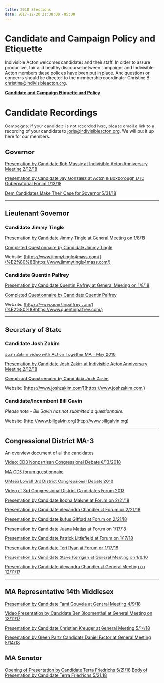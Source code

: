 ```yaml
---
title: 2018 Elections
date: 2017-12-20 21:38:00 -05:00
---
```


# Candidate and Campaign Policy and Etiquette

Indivisible Acton welcomes candidates and their staff. In order to assure productive, fair and healthy discourse between campaigns and Indivisible Acton members these policies have been put in place. And questions or concerns should be directed to the membership coordinator Christine B: christine@indivisibleacton.org.

**[Candidate and Campaign Etiquette and Policy](https://docs.google.com/document/d/1-G3_GKFkz3fC0VDkfGh4DbC820mzi23yyMG1-EqapfE/edit?usp=sharing)**

# Candidate Recordings

Campaigns: if your candidate is not recorded here, please email a link to a recording of your candidate to joris@indivisibleacton.org. We will put it up here for our members.

## Governor

[Presentation by Candidate Bob Massie at Indivisible Acton Anniversary Meeting 2/12/18](https://youtu.be/8S159lWDy6U)

[Presentation by Candidate Jay Gonzalez at Acton & Boxborough DTC Gubernatorial Forum 1/13/18](https://youtu.be/W04hUE7sVPg)

[Dem Candidates Make Their Case for Governor 5/31/18](https://www.wgbh.org/news/politics/2018/05/31/dem-candidates-slam-baker-make-case-for-governor-in-latest-debate)

---

## Lieutenant Governor

### Candidate Jimmy Tingle

[Presentation by Candidate Jimmy Tingle at
General Meeting on 1/8/18](https://youtu.be/Vbr2Az6UlKI)

[Completed Questionnaire by Candidate Jimmy Tingle](/uploads/2018_Lt_Governor_of_Massachusetts__Jimmy_Tingle__Questionnaire.pdf)

Website: [​https://www.jimmytingle4mass.com/](%E2%80%8Bhttps://www.jimmytingle4mass.com/)

### Candidate Quentin Palfrey

[Presentation by Candidate Quentin Palfrey at General Meeting on 1/8/18](https://youtu.be/qbF5VMtXBXo)

[Completed Questionnaire by Candidate Quentin Palfrey](/uploads/2018_Lt_Governor_of_Massachusetts__Quentin_Palfrey__Questionnaire.pdf)

Website: [​https://www.quentinpalfrey.com/](%E2%80%8Bhttps://www.quentinpalfrey.com/)

---

## Secretary of State

### Candidate Josh Zakim

[Josh Zakim video with Action Together MA - May 2018](https://www.facebook.com/ActionTogetherMA/videos/629289427419850/?hc_ref=ARTngO-sqbSWq8_LJqOhhfwfQIZbX1aTTdF-tJ52AqeVnKtHn6kiKYUtRwG2nw3ut8w&fref=gs&dti=1858899020991342&hc_location=group)

[Presentation by Candidate Josh Zakim at Indivisible Acton Anniversary Meeting 2/12/18](https://youtu.be/3O0kfqPMnhs)

[Completed Questionnaire by Candidate Josh Zakim](/uploads/2018_Secretary_of_State_Questionnaire_-_Josh_Zakim.pdf)

Website: [https://www.joshzakim.com/](https://www.joshzakim.com/)

### Candidate/Incumbent Bill Gavin

*Please note - Bill Gavin has not submitted a questionnaire.*

Website: [http://www.billgalvin.org](http://www.billgalvin.org)

---

## Congressional District MA-3

[An overview document of all the candidates](https://docs.google.com/presentation/d/1U4vfvlHfxJlbSxCuq8muFvahNwaD7yzgzgYcRJjV7gA/edit#slide=id.g2a5734a2c3_0_0)

[Video: CD3 Nonpartisan Congressional Debate 6/13/2018](http://dracut.vod.castus.tv/vod/?video=beb7f5f2-8fc4-4bdd-ad58-620956e3e58e&nav=recent)

[MA CD3 forum questionnaire](https://docs.google.com/document/d/1aHoG2XSpLy7UjyjCa6YcvqynNb2dtDmaMr2TCd43870)

[UMass Lowell 3rd District Congressional Debate 2018](https://livestream.com/uml/events/8164980/videos/174150308)

[Video of 3rd Congressional District Candidates Forum 2018](https://vimeo.com/254683036)

[Presentation by Candidate Bopha Malone at Forum on 2/21/18](https://youtu.be/cMvyc5yM0cM)

[Presentation by Candidate Alexandra Chandler at Forum on 2/21/18](https://youtu.be/dvdnsjNwZJg)

[Presentation by Candidate Rufus Gifford at Forum on 2/21/18](https://youtu.be/b21mmfYOCSY)

[Presentation by Candidate Juana Matias at Forum on 1/17/18](https://youtu.be/7ALFIyjqDjc)

[Presentation by Candidate Patrick Littlefield at Forum on 1/17/18](https://youtu.be/9zo03Q_szEA)

[Presentation by Candidate Teri Ryan at Forum on 1/17/18](https://youtu.be/gpAiTsesntg)

[Presentation by Candidate Steve Kerrigan at General Meeting on 1/8/18](https://youtu.be/esMAJlmINck)

[Presentation by Candidate Alexandra Chandler at General Meeting on 12/11/17](https://youtu.be/HQba51Ncvjo)

---

## MA Representative 14th Middlesex

[Presentation by Candidate Tami Gouveia at General Meeting 4/9/18](https://www.youtube.com/watch?v=PMjNN9qfiPA)

[Video Presentation by Candidate Ben Bloomenthal at General Meeting on 12/11/17
](https://youtu.be/rBF8WGN0Jp0)

[Presentation by Candidate Christian Kreuger at General Meeting 5/14/18](https://youtu.be/IrwOE4yCBg8)

[Presentation by Green Party Candidate Daniel Factor at General Meeting 5/14/18](https://youtu.be/BksBWjk8zDM)

## MA Senator

[Opening of Presentation by Candidate Terra Friedrichs 5/21/18](https://youtu.be/H53vxrRoj2g)
[Body of Presentation by Candidate Terra Friedrichs 5/21/18](https://youtu.be/7zYergMPENI)